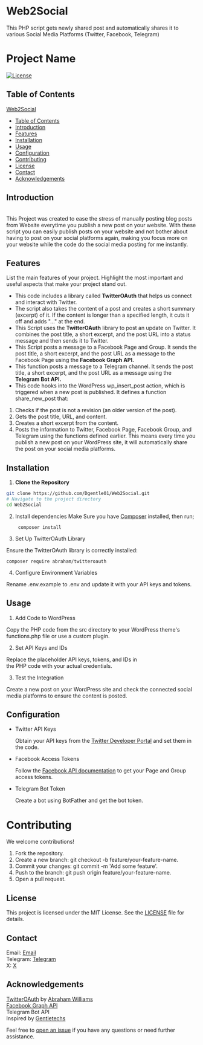 # Web2Social
This PHP script gets newly shared post and automatically shares it to various Social Media Platforms (Twitter, Facebook, Telegram)

# Project Name
[![License](https://img.shields.io/badge/license-MIT-blue.svg)](LICENSE)

  ## Table of Contents
[Web2Social](https://github.com/Dgentle01/Web2Social/blob/2f80b825ecd115e6785fd21654b6f1b59638ee1a/Web2Socials.php)
  - [Table of Contents](#table-of-contents)
  - [Introduction](https://github.com/Dgentle01/Web2Social/edit/master/README.md#introduction)
  - [Features](#features)
  - [Installation](#installation)
  - [Usage](#usage)
  - [Configuration](#configuration)
  - [Contributing](#contributing)
  - [License](#license)
  - [Contact](#contact)
  - [Acknowledgements](#acknowledgements)

## Introduction
<br>This Project was created to ease the stress of manually posting blog posts from Website everytime you publish a new post on your website.
    With these script you can easily publish posts on your website and not bother about having to post on your social platforms again, making you focus more on your website while the code do the social media posting for me instantly.

## Features
List the main features of your project. Highlight the most important and useful aspects that make your project stand out.

- This code includes a library called <b>TwitterOAuth</b> that helps us connect and interact with Twitter.
- The script also takes the content of a post and creates a short summary (excerpt) of it. If the content is longer than a specified length, it cuts it off and adds "..." at the end.
- This Script uses the <b>TwitterOAuth</b> library to post an update on Twitter. It combines the post title, a short excerpt, and the post URL into a status message and then sends it to Twitter.
- This Script posts a message to a Facebook Page and Group. It sends the post title, a short excerpt, and the post URL as a message to the Facebook Page using the <b>Facebook Graph API.</b>
- This function posts a message to a Telegram channel. It sends the post title, a short excerpt, and the post URL as a message using the <b>Telegram Bot API.</b>
-  This code hooks into the WordPress wp_insert_post action, which is triggered when a new post is published. It defines a function share_new_post that:

  1. Checks if the post is not a revision (an older version of the post).
  2. Gets the post title, URL, and content.
  3. Creates a short excerpt from the content.
  4. Posts the information to Twitter, Facebook Page, Facebook Group, and Telegram using         the functions defined earlier.
This means every time you publish a new post on your WordPress site, it will automatically share the post on your social media platforms.

## Installation
  1. **Clone the Repository**

```sh
git clone https://github.com/Dgentle01/Web2Social.git
# Navigate to the project directory
cd Web2Social
```
  2. Install dependencies
Make Sure you have [Composer](https://getcomposer.org) installed, then run;

          composer install

  3. Set Up TwitterOAuth Library

Ensure the TwitterOAuth library is correctly installed:

```
composer require abraham/twitteroauth
```
  4. Configure Environment Variables

Rename .env.example to .env and update it with your API keys and tokens.

## Usage
1. Add Code to WordPress

  Copy the PHP code from the src directory to your 
  WordPress theme's functions.php file or use a custom 
  plugin.

2. Set API Keys and IDs

  Replace the placeholder API keys, tokens, and IDs in   
  the PHP code with your actual credentials.

3. Test the Integration

  Create a new post on your WordPress site and check the   connected social media platforms to ensure the content   is posted.

## Configuration
- Twitter API Keys

  Obtain your API keys from the [Twitter Developer Portal](https://developer.twitter.com/en/apps) and set them in the code.

- Facebook Access Tokens

  Follow the [Facebook API documentation](https://developers.facebook.com/docs/facebook-login/access-tokens) to get your Page and Group access tokens.

- Telegram Bot Token

  Create a bot using BotFather and get the bot token.

# Contributing
We welcome contributions!

1. Fork the repository.
2. Create a new branch: git checkout -b feature/your-feature-name.
3. Commit your changes: git commit -m 'Add some feature'.
4. Push to the branch: git push origin feature/your-feature-name.
5. Open a pull request.
   
## License
This project is licensed under the MIT License. See the [LICENSE](https://img.shields.io/badge/license-MIT-blue.svg) file for details.

## Contact
Email: [Email](oluseyisennuga1@gmail.com) <br>
Telegram: [Telegram](t.me/d_gentle1) <br>
X: [X](https://x.com/D_Gentle01) <br>

## Acknowledgements
[TwitterOAuth](https://github.com/abraham/twitteroauth) by [Abraham Williams](https://github.com/abraham)<br>
[Facebook Graph API](https://developers.facebook.com/docs/graph-api) <br> 
Telegram Bot API <br>
Inspired by [Gentletechs](https://gentletechs.com)


Feel free to [open an issue](https://github.com/Dgentle01/Web2Social/issues) if you have any questions or need further assistance.
